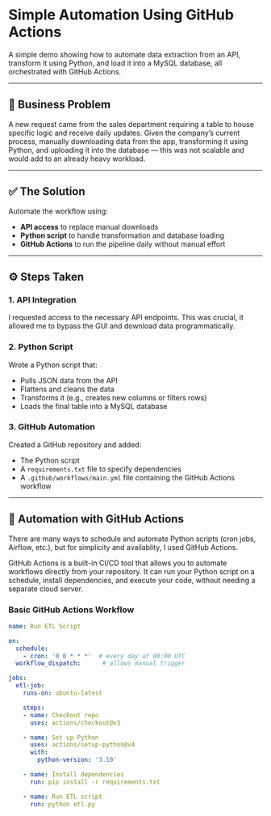 # Simple Automation Using GitHub Actions

A simple demo showing how to automate data extraction from an API, transform it using Python, and load it into a MySQL database, all orchestrated with GitHub Actions.

---

## 🧩 Business Problem

A new request came from the sales department requiring a table to house specific logic and receive daily updates. Given the company’s current process, manually downloading data from the app, transforming it using Python, and uploading it into the database — this was not scalable and would add to an already heavy workload.

---

## ✅ The Solution

Automate the workflow using:

- **API access** to replace manual downloads
- **Python script** to handle transformation and database loading
- **GitHub Actions** to run the pipeline daily without manual effort

---

## ⚙️ Steps Taken

### 1. API Integration  
I requested access to the necessary API endpoints. This was crucial, it allowed me to bypass the GUI and download data programmatically.

### 2. Python Script  
Wrote a Python script that:

- Pulls JSON data from the API
- Flattens and cleans the data
- Transforms it (e.g., creates new columns or filters rows)
- Loads the final table into a MySQL database

### 3. GitHub Automation  
Created a GitHub repository and added:

- The Python script
- A `requirements.txt` file to specify dependencies
- A `.github/workflows/main.yml` file containing the GitHub Actions workflow

---

## 🤖 Automation with GitHub Actions

There are many ways to schedule and automate Python scripts (cron jobs, Airflow, etc.), but for simplicity and availablity, I used GitHub Actions.

GitHub Actions is a built-in CI/CD tool that allows you to automate workflows directly from your repository. It can run your Python script on a schedule, install dependencies, and execute your code, without needing a separate cloud server.

### Basic GitHub Actions Workflow

```yaml
name: Run ETL Script

on:
  schedule:
    - cron: '0 0 * * *'  # every day at 00:00 UTC
  workflow_dispatch:      # allows manual trigger

jobs:
  etl-job:
    runs-on: ubuntu-latest

    steps:
    - name: Checkout repo
      uses: actions/checkout@v3

    - name: Set up Python
      uses: actions/setup-python@v4
      with:
        python-version: '3.10'

    - name: Install dependencies
      run: pip install -r requirements.txt

    - name: Run ETL script
      run: python etl.py

